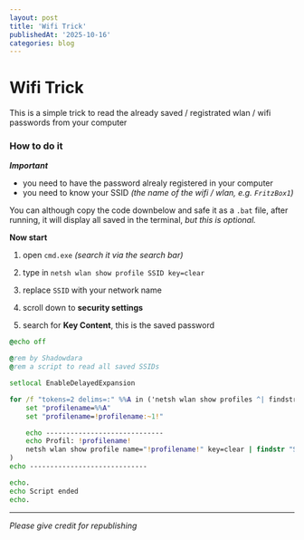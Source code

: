 ```yaml
---
layout: post
title: 'Wifi Trick'
publishedAt: '2025-10-16'
categories: blog
---
```


# Wifi Trick

This is a simple trick to read the already saved / registrated wlan / wifi passwords from your computer

### How to do it

***Important***

- you need to have the password alrealy registered in your computer
- you need to know your SSID *(the name of the wifi / wlan, e.g. `FritzBox1`)*

You can although copy the code downbelow and safe it as a `.bat` file, after running, it will display all saved in the terminal, *but this is optional.*


**Now start**

1. open `cmd.exe` *(search it via the search bar)*

2. type in `netsh wlan show profile SSID key=clear`

3. replace `SSID` with your network name

4. scroll down to **security settings**

5. search for **Key Content**, this is the saved password

```bat
@echo off

@rem by Shadowdara
@rem a script to read all saved SSIDs

setlocal EnableDelayedExpansion

for /f "tokens=2 delims=:" %%A in ('netsh wlan show profiles ^| findstr "Profil"') do (
    set "profilename=%%A"
    set "profilename=!profilename:~1!"

    echo -----------------------------
    echo Profil: !profilename!
    netsh wlan show profile name="!profilename!" key=clear | findstr "Schlüsselinhalt"
)
echo -----------------------------

echo.
echo Script ended
echo.
```

---

*Please give credit for republishing*
